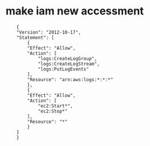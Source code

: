 # make iam new accessment

        {
        "Version": "2012-10-17",
        "Statement": [
            {
            "Effect": "Allow",
            "Action": [
                "logs:CreateLogGroup",
                "logs:CreateLogStream",
                "logs:PutLogEvents"
            ],
            "Resource": "arn:aws:logs:*:*:*"
            },
            {
            "Effect": "Allow",
            "Action": [
                "ec2:Start*",
                "ec2:Stop*"
            ],
            "Resource": "*"
            }
        ]
        }
